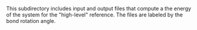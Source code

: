 This subdirectory includes input and output files that compute a the energy of the system for the "high-level" reference. The files are labeled by the bond rotation angle.

